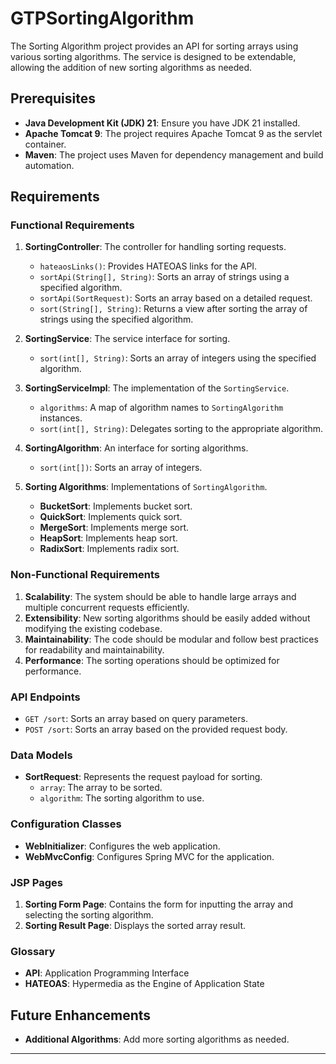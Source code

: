 # GTPSortingAlgorithm
The Sorting Algorithm project provides an API for sorting arrays using various sorting algorithms. The service is designed to be extendable, allowing the addition of new sorting algorithms as needed.

## Prerequisites
- **Java Development Kit (JDK) 21**: Ensure you have JDK 21 installed.
- **Apache Tomcat 9**: The project requires Apache Tomcat 9 as the servlet container.
- **Maven**: The project uses Maven for dependency management and build automation.

## Requirements

### Functional Requirements
1. **SortingController**: The controller for handling sorting requests.
    - `hateaosLinks()`: Provides HATEOAS links for the API.
    - `sortApi(String[], String)`: Sorts an array of strings using a specified algorithm.
    - `sortApi(SortRequest)`: Sorts an array based on a detailed request.
    - `sort(String[], String)`: Returns a view after sorting the array of strings using the specified algorithm.

2. **SortingService**: The service interface for sorting.
    - `sort(int[], String)`: Sorts an array of integers using the specified algorithm.

3. **SortingServiceImpl**: The implementation of the `SortingService`.
    - `algorithms`: A map of algorithm names to `SortingAlgorithm` instances.
    - `sort(int[], String)`: Delegates sorting to the appropriate algorithm.

4. **SortingAlgorithm**: An interface for sorting algorithms.
    - `sort(int[])`: Sorts an array of integers.

5. **Sorting Algorithms**: Implementations of `SortingAlgorithm`.
    - **BucketSort**: Implements bucket sort.
    - **QuickSort**: Implements quick sort.
    - **MergeSort**: Implements merge sort.
    - **HeapSort**: Implements heap sort.
    - **RadixSort**: Implements radix sort.

### Non-Functional Requirements
1. **Scalability**: The system should be able to handle large arrays and multiple concurrent requests efficiently.
2. **Extensibility**: New sorting algorithms should be easily added without modifying the existing codebase.
3. **Maintainability**: The code should be modular and follow best practices for readability and maintainability.
4. **Performance**: The sorting operations should be optimized for performance.

### API Endpoints
- `GET /sort`: Sorts an array based on query parameters.
- `POST /sort`: Sorts an array based on the provided request body.

### Data Models
- **SortRequest**: Represents the request payload for sorting.
    - `array`: The array to be sorted.
    - `algorithm`: The sorting algorithm to use.

### Configuration Classes
- **WebInitializer**: Configures the web application.
- **WebMvcConfig**: Configures Spring MVC for the application.

### JSP Pages
1. **Sorting Form Page**: Contains the form for inputting the array and selecting the sorting algorithm.
2. **Sorting Result Page**: Displays the sorted array result.

### Glossary
- **API**: Application Programming Interface
- **HATEOAS**: Hypermedia as the Engine of Application State

## Future Enhancements
- **Additional Algorithms**: Add more sorting algorithms as needed.

---
